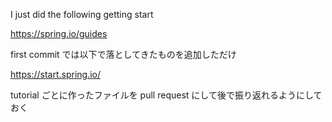 
I just did the following getting start

https://spring.io/guides


first commit では以下で落としてきたものを追加しただけ

https://start.spring.io/

tutorial ごとに作ったファイルを pull request にして後で振り返れるようにしておく
